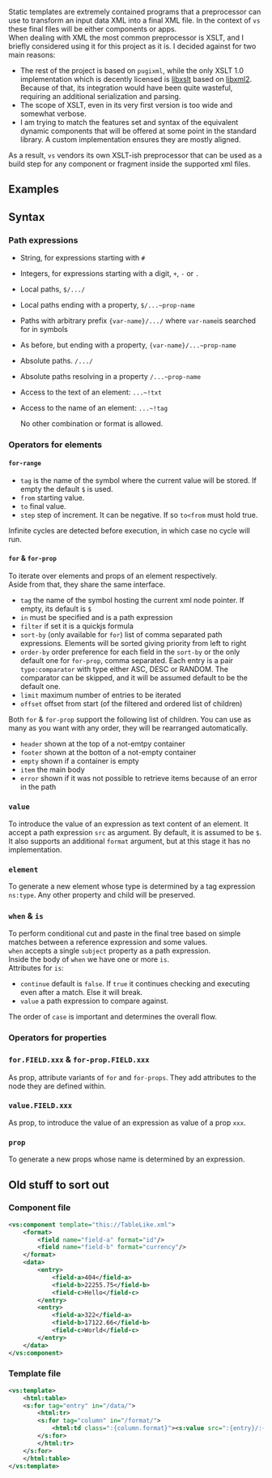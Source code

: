 Static templates are extremely contained programs that a preprocessor can use to transform an input data XML into a final XML file. In the context of `vs` these final files will be either components or apps.  
When dealing with XML the most common preprocessor is XSLT, and I briefly considered using it for this project as it is. I decided against for two main reasons:

- The rest of the project is based on `pugixml`, while the only XSLT 1.0 implementation which is decently licensed is [libxslt](https://gitlab.gnome.org/GNOME/libxslt) based on [libxml2](https://gitlab.gnome.org/GNOME/libxml2).  
  Because of that, its integration would have been quite wasteful, requiring an additional serialization and parsing.
- The scope of XSLT, even in its very first version is too wide and somewhat verbose.
- I am trying to match the features set and syntax of the equivalent dynamic components that will be offered at some point in the standard library. A custom implementation ensures they are mostly aligned.

As a result, `vs` vendors its own XSLT-ish preprocessor that can be used as a build step for any component or fragment inside the supported xml files.

## Examples

## Syntax

### Path expressions

- String, for expressions starting with `#`
- Integers, for expressions starting with a digit, `+`, `-` or `.`
- Local paths, `$/.../`
- Local paths ending with a property, `$/...~prop-name`
- Paths with arbitrary prefix `{var-name}/.../` where `var-name`is searched for in symbols
- As before, but ending with a property, `{var-name}/...~prop-name`
- Absolute paths. `/.../`
- Absolute paths resolving in a property `/...~prop-name`
- Access to the text of an element: `...~!txt`
- Access to the name of an element: `...~!tag`

  No other combination or format is allowed.

### Operators for elements

#### `for-range`

- `tag` is the name of the symbol where the current value will be stored. If empty the default `$` is used.
- `from` starting value.
- `to` final value.
- `step` step of increment. It can be negative. If so `to<from` must hold true.

Infinite cycles are detected before execution, in which case no cycle will run.

#### `for` & `for-prop`

To iterate over elements and props of an element respectively.  
Aside from that, they share the same interface.

- `tag` the name of the symbol hosting the current xml node pointer. If empty, its default is `$`
- `in` must be specified and is a path expression
- `filter` if set it is a quickjs formula
- `sort-by` (only available for `for`) list of comma separated path expressions. Elements will be sorted giving priority from left to right
- `order-by` order preference for each field in the `sort-by` or the only default one for `for-prop`, comma separated. Each entry is a pair `type:comparator` with type either ASC, DESC or RANDOM. The comparator can be skipped, and it will be assumed default to be the default one.
- `limit` maximum number of entries to be iterated
- `offset` offset from start (of the filtered and ordered list of children)

Both `for` & `for-prop` support the following list of children. You can use as many as you want with any order, they will be rearranged automatically.

- `header` shown at the top of a not-emtpy container
- `footer` shown at the botton of a not-empty container
- `empty` shown if a container is empty
- `item` the main body
- `error` shown if it was not possible to retrieve items because of an error in the path

### `value`

To introduce the value of an expression as text content of an element. It accept a path expression `src` as argument. By default, it is assumed to be `$`. It also supports an additional `format` argument, but at this stage it has no implementation.

### `element`

To generate a new element whose type is determined by a tag expression `ns:type`. Any other property and child will be preserved.

### `when` & `is`

To perform conditional cut and paste in the final tree based on simple matches between a reference expression and some values.  
`when` accepts a single `subject` property as a path expression.  
Inside the body of `when` we have one or more `is`.  
Attributes for `is`:

- `continue` default is `false`. If `true` it continues checking and executing even after a match. Else it will break.
- `value` a path expression to compare against.

The order of `case` is important and determines the overall flow.

### Operators for properties

### `for.FIELD.xxx` & `for-prop.FIELD.xxx`

As prop, attribute variants of `for` and `for-props`. They add attributes to the node they are defined within.

### `value.FIELD.xxx`

As prop, to introduce the value of an expression as value of a prop `xxx`.

### `prop`

To generate a new props whose name is determined by an expression.

## Old stuff to sort out

### Component file

```xml
<vs:component template="this://TableLike.xml">
    <format>
        <field name="field-a" format="id"/>
        <field name="field-b" format="currency"/>
    </format>
    <data>
        <entry>
            <field-a>404</field-a>
            <field-b>22255.75</field-b>
            <field-c>Hello</field-c>
        </entry>
        <entry>
            <field-a>322</field-a>
            <field-b>17122.66</field-b>
            <field-c>World</field-c>
        </entry>
    </data>
</vs:component>
```

### Template file

```xml
<vs:template>
    <html:table>
    <s:for tag="entry" in="/data/">
        <html:tr>
        <s:for tag="column" in="/format/">
            <html:td class=":{column.format}"><s:value src=":{entry}/:{column.name}"/></html:td>
        </s:for>
        </html:tr>
    </s:for>
    </html:table>
</vs:template>

```
